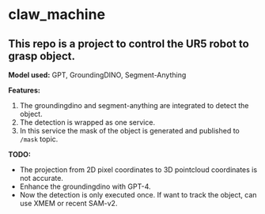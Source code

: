 # claw_machine

## This repo is a project to control the UR5 robot to grasp object. 
**Model used:** 
GPT, GroundingDINO, Segment-Anything

**Features:** 
1. The groundingdino and segment-anything are integrated to detect the object.
2. The detection is wrapped as one service. 
3. In this service the mask of the object is generated and published to `/mask` topic.

**TODO:**
- The projection from 2D pixel coordinates to 3D pointcloud coordinates is not accurate.
- Enhance the groundingdino with GPT-4.
- Now the detection is only executed once. If want to track the object, can use XMEM or recent SAM-v2.
